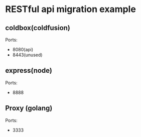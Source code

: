 # RESTful api migration example
## coldbox(coldfusion)

Ports:
- 8080(api)
- 8443(unused)

## express(node)

Ports:
- 8888

## Proxy (golang)

Ports:
- 3333